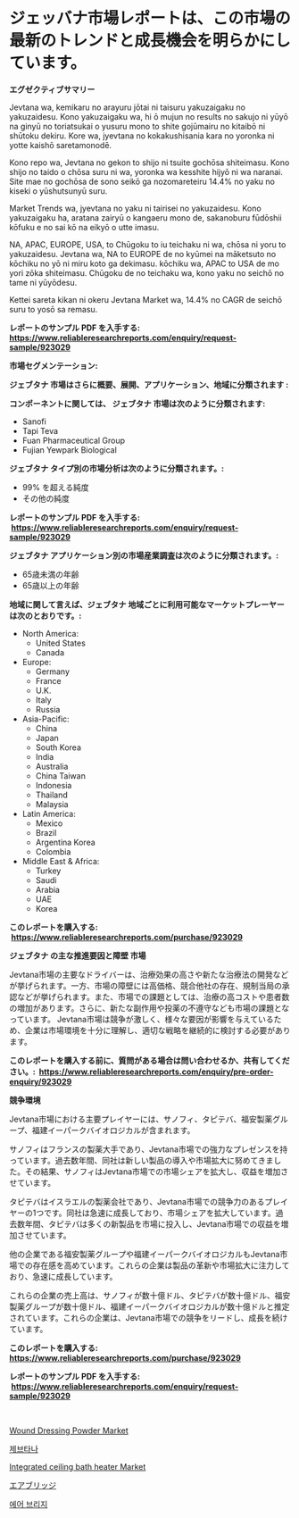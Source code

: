 <p><h1>ジェッバナ市場レポートは、この市場の最新のトレンドと成長機会を明らかにしています。</h1></p><p><strong>エグゼクティブサマリー</strong></p>
<p><p>Jevtana wa, kemikaru no arayuru jōtai ni taisuru yakuzaigaku no yakuzaidesu. Kono yakuzaigaku wa, hi ō mujun no results no sakujo ni yūyō na ginyū no toriatsukai o yusuru mono to shite gojūmairu no kitaibō ni shūtoku dekiru. Kore wa, jyevtana no kokakushisania kara no yoronka ni yotte kaishō saretamonodē.</p><p>Kono repo wa, Jevtana no gekon to shijo ni tsuite gochōsa shiteimasu. Kono shijo no taido o chōsa suru ni wa, yoronka wa kesshite hijyō ni wa naranai. Site mae no gochōsa de sono seikō ga nozomareteiru 14.4% no yaku no kiseki o yūshutsunyū suru.</p><p>Market Trends wa, jyevtana no yaku ni tairisei no yakuzaidesu. Kono yakuzaigaku ha, aratana zairyū o kangaeru mono de, sakanoburu fūdōshii kōfuku e no sai kō na eikyō o utte imasu.</p><p>NA, APAC, EUROPE, USA, to Chūgoku to iu teichaku ni wa, chōsa ni yoru to yakuzaidesu. Jevtana wa, NA to EUROPE de no kyūmei na māketsuto no kōchiku no yō ni miru koto ga dekimasu. kōchiku wa, APAC to USA de mo yori zōka shiteimasu. Chūgoku de no teichaku wa, kono yaku no seichō no tame ni yūyōdesu.</p><p>Kettei sareta kikan ni okeru Jevtana Market wa, 14.4% no CAGR de seichō suru to yosō sa remasu.</p></p>
<p><strong>レポートのサンプル PDF を入手する: <a href="https://www.reliableresearchreports.com/enquiry/request-sample/923029">https://www.reliableresearchreports.com/enquiry/request-sample/923029</a></strong></p>
<p><strong>市場セグメンテーション:</strong></p>
<p><strong> ジェブタナ 市場はさらに概要、展開、アプリケーション、地域に分類されます :</strong></p>
<p><strong>コンポーネントに関しては、 ジェブタナ 市場は次のように分類されます: &nbsp;</strong></p>
<p><ul><li>Sanofi</li><li>Tapi Teva</li><li>Fuan Pharmaceutical Group</li><li>Fujian Yewpark Biological</li></ul></p>
<p><strong> ジェブタナ タイプ別の市場分析は次のように分類されます。:</strong></p>
<p><ul><li>99% を超える純度</li><li>その他の純度</li></ul></p>
<p><strong>レポートのサンプル PDF を入手する: &nbsp;<a href="https://www.reliableresearchreports.com/enquiry/request-sample/923029">https://www.reliableresearchreports.com/enquiry/request-sample/923029</a></strong></p>
<p><strong> ジェブタナ アプリケーション別の市場産業調査は次のように分類されます。:</strong></p>
<p><ul><li>65歳未満の年齢</li><li>65歳以上の年齢</li></ul></p>
<p><strong>地域に関して言えば、ジェブタナ 地域ごとに利用可能なマーケットプレーヤーは次のとおりです。:</strong></p>
<p><ul>
    <li>
        North America:
        <ul>
            <li>United States</li>
            <li>Canada</li>
        </ul>
    </li>
    <li>
        Europe:
        <ul>
            <li>Germany</li>
            <li>France</li>
            <li>U.K.</li>
            <li>Italy</li>
            <li>Russia</li>
        </ul>
    </li>
    <li>
        Asia-Pacific:
        <ul>
            <li>China</li>
            <li>Japan</li>
            <li>South Korea</li>
            <li>India</li>
            <li>Australia</li>
            <li>China Taiwan</li>
            <li>Indonesia</li>
            <li>Thailand</li>
            <li>Malaysia</li>
        </ul>
    </li>
    <li>
        Latin America:
        <ul>
            <li>Mexico</li>
            <li>Brazil</li>
            <li>Argentina Korea</li>
            <li>Colombia</li>
        </ul>
    </li>
    <li>
        Middle East & Africa:
        <ul>
            <li>Turkey</li>
            <li>Saudi</li>
            <li>Arabia</li>
            <li>UAE</li>
            <li>Korea</li>
        </ul>
    </li>
    </ul></p>
<p><strong>このレポートを購入する: &nbsp;<a href="https://www.reliableresearchreports.com/purchase/923029">https://www.reliableresearchreports.com/purchase/923029</a></strong></p>
<p><strong>ジェブタナ の主な推進要因と障壁 市場</strong></p>
<p><p>Jevtana市場の主要なドライバーは、治療効果の高さや新たな治療法の開発などが挙げられます。一方、市場の障壁には高価格、競合他社の存在、規制当局の承認などが挙げられます。また、市場での課題としては、治療の高コストや患者数の増加があります。さらに、新たな副作用や投薬の不遵守なども市場の課題となっています。 Jevtana市場は競争が激しく、様々な要因が影響を与えているため、企業は市場環境を十分に理解し、適切な戦略を継続的に検討する必要があります。</p></p>
<p><strong>このレポートを購入する前に、質問がある場合は問い合わせるか、共有してください。:&nbsp; <a href="https://www.reliableresearchreports.com/enquiry/pre-order-enquiry/923029">https://www.reliableresearchreports.com/enquiry/pre-order-enquiry/923029</a></strong></p>
<p><strong>競争環境</strong></p>
<p><p>Jevtana市場における主要プレイヤーには、サノフィ、タピテバ、福安製薬グループ、福建イーパークバイオロジカルが含まれます。 </p><p>サノフィはフランスの製薬大手であり、Jevtana市場での強力なプレゼンスを持っています。過去数年間、同社は新しい製品の導入や市場拡大に努めてきました。その結果、サノフィはJevtana市場での市場シェアを拡大し、収益を増加させています。</p><p>タピテバはイスラエルの製薬会社であり、Jevtana市場での競争力のあるプレイヤーの1つです。同社は急速に成長しており、市場シェアを拡大しています。過去数年間、タピテバは多くの新製品を市場に投入し、Jevtana市場での収益を増加させています。</p><p>他の企業である福安製薬グループや福建イーパークバイオロジカルもJevtana市場での存在感を高めています。これらの企業は製品の革新や市場拡大に注力しており、急速に成長しています。</p><p>これらの企業の売上高は、サノフィが数十億ドル、タピテバが数十億ドル、福安製薬グループが数十億ドル、福建イーパークバイオロジカルが数十億ドルと推定されています。これらの企業は、Jevtana市場での競争をリードし、成長を続けています。</p></p>
<p><strong>このレポートを購入する: &nbsp; <a href="https://www.reliableresearchreports.com/purchase/923029">https://www.reliableresearchreports.com/purchase/923029</a></strong></p>
<p><strong>レポートのサンプル PDF を入手する: &nbsp;<a href="https://www.reliableresearchreports.com/enquiry/request-sample/923029">https://www.reliableresearchreports.com/enquiry/request-sample/923029</a></strong><strong></strong></p>
<p>&nbsp;</p>
<p><p><a href="https://github.com/ashepherd82/Market-Research-Report-List-3/blob/main/wound-dressing-powder-market.md">Wound Dressing Powder Market</a></p><p><a href="https://github.com/sougarounis/Market-Research-Report-List-2/blob/main/5270567182630.md">제브타나</a></p><p><a href="https://issuu.com/reportprime-2/docs/integrated-ceiling-bath-heater-market-size-2030.pp">Integrated ceiling bath heater Market</a></p><p><a href="https://github.com/lababdou/Market-Research-Report-List-2/blob/main/8544986182634.md">エアブリッジ</a></p><p><a href="https://github.com/laholand/Market-Research-Report-List-2/blob/main/2035759182629.md">에어 브리지</a></p></p>